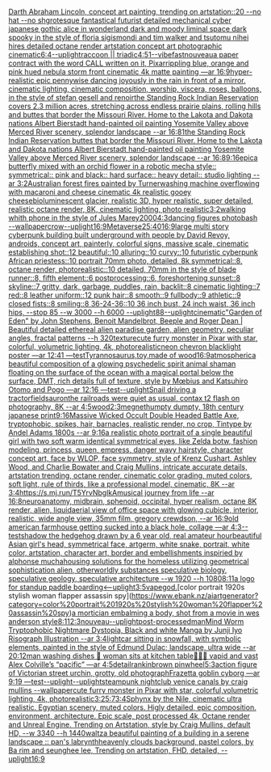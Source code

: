 [Darth Abraham Lincoln, concept art painting, trending on artstation::20 --no hat --no sh](https://www.ebank.nz/aiartgenerator?category=Darth%20Abraham%20Lincoln%2C%20concept%20art%20painting%2C%20trending%20on%20artstation%3A%3A20%20--no%20hat%20--no%20sh)[grotesque fantastical futurist detailed mechanical cyber japanese gothic alice in wonderland dark and moody liminal space dark spooky in the style of floria sigismondi and tim walker and tsutomu nihei hires detailed octane render artstation concept art photographic cinematic](https://www.ebank.nz/aiartgenerator?category=grotesque%20fantastical%20futurist%20detailed%20mechanical%20cyber%20japanese%20gothic%20alice%20in%20wonderland%20dark%20and%20moody%20liminal%20space%20dark%20spooky%20in%20the%20style%20of%20floria%20sigismondi%20and%20tim%20walker%20and%20tsutomu%20nihei%20hires%20detailed%20octane%20render%20artstation%20concept%20art%20photographic%20cinematic)[6:4](https://www.ebank.nz/aiartgenerator?category=6%3A4)[--uplight](https://www.ebank.nz/aiartgenerator?category=--uplight)[raccoon || triadic](https://www.ebank.nz/aiartgenerator?category=raccoon%20%7C%7C%20triadic)[4:5](https://www.ebank.nz/aiartgenerator?category=4%3A5)[1](https://www.ebank.nz/aiartgenerator?category=1)[--vibefast](https://www.ebank.nz/aiartgenerator?category=--vibefast)[nouveau](https://www.ebank.nz/aiartgenerator?category=nouveau)[a paper contract with the word CALL written on it, Pixar](https://www.ebank.nz/aiartgenerator?category=a%20paper%20contract%20with%20the%20word%20CALL%20written%20on%20it%2C%20Pixar)[rippling blue, orange and pink hued nebula storm front cinematic 4k matte painting —ar 16:9](https://www.ebank.nz/aiartgenerator?category=rippling%20blue%2C%20orange%20and%20pink%20hued%20nebula%20storm%20front%20cinematic%204k%20matte%20painting%20%E2%80%94ar%2016%3A9)[hyper-realistic epic pennywise dancing joyously in the rain in front of a mirror. cinematic lighting, cinematic composition, worship, viscera, roses, balloons, in the style of stefan gesell and renoir](https://www.ebank.nz/aiartgenerator?category=hyper-realistic%20epic%20pennywise%20dancing%20joyously%20in%20the%20rain%20in%20front%20of%20a%20mirror.%20cinematic%20lighting%2C%20cinematic%20composition%2C%20worship%2C%20viscera%2C%20roses%2C%20balloons%2C%20in%20the%20style%20of%20stefan%20gesell%20and%20renoir)[the Standing Rock Indian Reservation covers 2.3 million acres, stretching across endless prairie plains, rolling hills and buttes that border the Missouri River. Home to the Lakota and Dakota nations Albert Bierstadt hand-painted oil painting Yosemite Valley above Merced River scenery, splendor landscape --ar 16:8](https://www.ebank.nz/aiartgenerator?category=the%20Standing%20Rock%20Indian%20Reservation%20covers%202.3%20million%20acres%2C%20stretching%20across%20endless%20prairie%20plains%2C%20rolling%20hills%20and%20buttes%20that%20border%20the%20Missouri%20River.%20Home%20to%20the%20Lakota%20and%20Dakota%20nations%20Albert%20Bierstadt%20hand-painted%20oil%20painting%20Yosemite%20Valley%20above%20Merced%20River%20scenery%2C%20splendor%20landscape%20--ar%2016%3A8)[1](https://www.ebank.nz/aiartgenerator?category=1)[the Standing Rock Indian Reservation buttes that border the Missouri River. Home to the Lakota and Dakota nations Albert Bierstadt hand-painted oil painting Yosemite Valley above Merced River scenery, splendor landscape --ar 16:8](https://www.ebank.nz/aiartgenerator?category=the%20Standing%20Rock%20Indian%20Reservation%20buttes%20that%20border%20the%20Missouri%20River.%20Home%20to%20the%20Lakota%20and%20Dakota%20nations%20Albert%20Bierstadt%20hand-painted%20oil%20painting%20Yosemite%20Valley%20above%20Merced%20River%20scenery%2C%20splendor%20landscape%20--ar%2016%3A8)[9:16](https://www.ebank.nz/aiartgenerator?category=9%3A16)[epic](https://www.ebank.nz/aiartgenerator?category=epic)[a butterfly mixed with an orchid flower in a robotic mecha style:: symmetrical:: pink and black:: hard surface:: heavy detail:: studio lighting --ar 3:2](https://www.ebank.nz/aiartgenerator?category=a%20butterfly%20mixed%20with%20an%20orchid%20flower%20in%20a%20robotic%20mecha%20style%3A%3A%20symmetrical%3A%3A%20pink%20and%20black%3A%3A%20hard%20surface%3A%3A%20heavy%20detail%3A%3A%20studio%20lighting%20--ar%203%3A2)[Australian forest fires painted by Turner](https://www.ebank.nz/aiartgenerator?category=Australian%20forest%20fires%20painted%20by%20Turner)[washing machine overflowing with macaroni and cheese cinematic 4k realistic gooey cheese](https://www.ebank.nz/aiartgenerator?category=washing%20machine%20overflowing%20with%20macaroni%20and%20cheese%20cinematic%204k%20realistic%20gooey%20cheese)[bioluminescent glacier, realistic 3D, hyper realistic, super detailed, realistic octane render, 8K, cinematic lighting, photo realistic](https://www.ebank.nz/aiartgenerator?category=bioluminescent%20glacier%2C%20realistic%203D%2C%20hyper%20realistic%2C%20super%20detailed%2C%20realistic%20octane%20render%2C%208K%2C%20cinematic%20lighting%2C%20photo%20realistic)[3:2](https://www.ebank.nz/aiartgenerator?category=3%3A2)[walking whith phone in the style of Jules Marey](https://www.ebank.nz/aiartgenerator?category=walking%20whith%20phone%20in%20the%20style%20of%20Jules%20Marey)[2000](https://www.ebank.nz/aiartgenerator?category=2000)[4:3](https://www.ebank.nz/aiartgenerator?category=4%3A3)[dancing figures photobash --wallpaper](https://www.ebank.nz/aiartgenerator?category=dancing%20figures%20photobash%20--wallpaper)[crow](https://www.ebank.nz/aiartgenerator?category=crow)[--uplight](https://www.ebank.nz/aiartgenerator?category=--uplight)[16:9](https://www.ebank.nz/aiartgenerator?category=16%3A9)[Metaverse](https://www.ebank.nz/aiartgenerator?category=Metaverse)[25:40](https://www.ebank.nz/aiartgenerator?category=25%3A40)[16:9](https://www.ebank.nz/aiartgenerator?category=16%3A9)[large multi story cyberpunk building built underground with people by David Revoy, androids, concept art, painterly, colorful signs, massive scale, cinematic establishing shot::12 beautiful::10 alluring::10 curvy::10 futuristic cyberpunk African priestess::10 portrait 70mm photo, detailed, 8k symmetrical::8, octane render, photorealistic::10 detailed, 70mm in the style of blade runner::8, fifth element::6 postprocessing::6, foreshortening sunset::8 skyline::7 gritty, dark, garbage, puddles, rain, backlit::8 cinematic lighting::7 red::8 leather uniform::12 punk hair::8 smooth::9 fullbody::9 athletic::9 closed fists::8 smiling::8 36-24-36::10 36 inch bust, 24 inch waist, 36 inch hips, --stop 85 --w 3000 --h 6000 --uplight](https://www.ebank.nz/aiartgenerator?category=large%20multi%20story%20cyberpunk%20building%20built%20underground%20with%20people%20by%20David%20Revoy%2C%20androids%2C%20concept%20art%2C%20painterly%2C%20colorful%20signs%2C%20massive%20scale%2C%20cinematic%20establishing%20shot%3A%3A12%20beautiful%3A%3A10%20alluring%3A%3A10%20curvy%3A%3A10%20futuristic%20cyberpunk%20African%20priestess%3A%3A10%20portrait%2070mm%20photo%2C%20detailed%2C%208k%20symmetrical%3A%3A8%2C%20octane%20render%2C%20photorealistic%3A%3A10%20detailed%2C%2070mm%20in%20the%20style%20of%20blade%20runner%3A%3A8%2C%20fifth%20element%3A%3A6%20postprocessing%3A%3A6%2C%20foreshortening%20sunset%3A%3A8%20skyline%3A%3A7%20gritty%2C%20dark%2C%20garbage%2C%20puddles%2C%20rain%2C%20backlit%3A%3A8%20cinematic%20lighting%3A%3A7%20red%3A%3A8%20leather%20uniform%3A%3A12%20punk%20hair%3A%3A8%20smooth%3A%3A9%20fullbody%3A%3A9%20athletic%3A%3A9%20closed%20fists%3A%3A8%20smiling%3A%3A8%2036-24-36%3A%3A10%2036%20inch%20bust%2C%2024%20inch%20waist%2C%2036%20inch%20hips%2C%20--stop%2085%20--w%203000%20--h%206000%20--uplight)[88](https://www.ebank.nz/aiartgenerator?category=88)[--uplight](https://www.ebank.nz/aiartgenerator?category=--uplight)[cinematic](https://www.ebank.nz/aiartgenerator?category=cinematic)["Garden of Eden" by John Stephens, Benoit Mandelbrot, Beeple and Roger Dean | Beautiful detailed ethereal alien paradise garden, alien geometry, peculiar angles, fractal patterns --h 320](https://www.ebank.nz/aiartgenerator?category=%22Garden%20of%20Eden%22%20by%20John%20Stephens%2C%20Benoit%20Mandelbrot%2C%20Beeple%20and%20Roger%20Dean%20%7C%20Beautiful%20detailed%20ethereal%20alien%20paradise%20garden%2C%20alien%20geometry%2C%20peculiar%20angles%2C%20fractal%20patterns%20--h%20320)[texture](https://www.ebank.nz/aiartgenerator?category=texture)[cute furry monster in Pixar with star, colorful, volumetric lighting, 4k, photorealistic](https://www.ebank.nz/aiartgenerator?category=cute%20furry%20monster%20in%20Pixar%20with%20star%2C%20colorful%2C%20volumetric%20lighting%2C%204k%2C%20photorealistic)[neon chevron blacklight poster —ar 12:41 —test](https://www.ebank.nz/aiartgenerator?category=neon%20chevron%20blacklight%20poster%20%E2%80%94ar%2012%3A41%20%E2%80%94test)[Tyrannosaurus,toy,made of wood](https://www.ebank.nz/aiartgenerator?category=Tyrannosaurus%2Ctoy%2Cmade%20of%20wood)[16:9](https://www.ebank.nz/aiartgenerator?category=16%3A9)[atmospheric](https://www.ebank.nz/aiartgenerator?category=atmospheric)[a beautiful composition of a glowing psychedelic spirit animal shaman floating on the surface of the ocean with a magical portal below the surface, DMT,  rich details full of texture, style by Mœbius and Katsuhiro Otomo and Pogo —ar 12:16 —test](https://www.ebank.nz/aiartgenerator?category=a%20beautiful%20composition%20of%20a%20glowing%20psychedelic%20spirit%20animal%20shaman%20floating%20on%20the%20surface%20of%20the%20ocean%20with%20a%20magical%20portal%20below%20the%20surface%2C%20DMT%2C%20%20rich%20details%20full%20of%20texture%2C%20style%20by%20M%C5%93bius%20and%20Katsuhiro%20Otomo%20and%20Pogo%20%E2%80%94ar%2012%3A16%20%E2%80%94test)[--uplight](https://www.ebank.nz/aiartgenerator?category=--uplight)[Snail driving a tractor](https://www.ebank.nz/aiartgenerator?category=Snail%20driving%20a%20tractor)[field](https://www.ebank.nz/aiartgenerator?category=field)[sauron](https://www.ebank.nz/aiartgenerator?category=sauron)[the railroads were quiet as usual, contax t2 flash on photography, 8K --ar 4:5](https://www.ebank.nz/aiartgenerator?category=the%20railroads%20were%20quiet%20as%20usual%2C%20contax%20t2%20flash%20on%20photography%2C%208K%20--ar%204%3A5)[wood](https://www.ebank.nz/aiartgenerator?category=wood)[2:3](https://www.ebank.nz/aiartgenerator?category=2%3A3)[megnet](https://www.ebank.nz/aiartgenerator?category=megnet)[humpty dumpty, 18th century japanese print](https://www.ebank.nz/aiartgenerator?category=humpty%20dumpty%2C%2018th%20century%20japanese%20print)[9:16](https://www.ebank.nz/aiartgenerator?category=9%3A16)[Massive Wicked Occult  Double Headed Battle Axe, tryptophobic, spikes, hair, barnacles, realistic render, no crop, Tintype by Andel Adams 1800s --ar 9:16](https://www.ebank.nz/aiartgenerator?category=Massive%20Wicked%20Occult%20%20Double%20Headed%20Battle%20Axe%2C%20tryptophobic%2C%20spikes%2C%20hair%2C%20barnacles%2C%20realistic%20render%2C%20no%20crop%2C%20Tintype%20by%20Andel%20Adams%201800s%20--ar%209%3A16)[a realistic photo portrait of a single beautiful girl with two soft warm identical symmetrical eyes, like Zelda botw, fashion modeling, princess, queen, empress, danger wavy hairstyle, character concept art, face by WLOP, face symmetry, style of Krenz Cushart, Ashley Wood, and Charlie Bowater and Craig Mullins, intricate accurate details, artstation trending, octane render, cinematic color grading, muted colors, soft light, rule of thirds, like a professional model, cinematic, 8K --ar 3:4](https://www.ebank.nz/aiartgenerator?category=a%20realistic%20photo%20portrait%20of%20a%20single%20beautiful%20girl%20with%20two%20soft%20warm%20identical%20symmetrical%20eyes%2C%20like%20Zelda%20botw%2C%20fashion%20modeling%2C%20princess%2C%20queen%2C%20empress%2C%20danger%20wavy%20hairstyle%2C%20character%20concept%20art%2C%20face%20by%20WLOP%2C%20face%20symmetry%2C%20style%20of%20Krenz%20Cushart%2C%20Ashley%20Wood%2C%20and%20Charlie%20Bowater%20and%20Craig%20Mullins%2C%20intricate%20accurate%20details%2C%20artstation%20trending%2C%20octane%20render%2C%20cinematic%20color%20grading%2C%20muted%20colors%2C%20soft%20light%2C%20rule%20of%20thirds%2C%20like%20a%20professional%20model%2C%20cinematic%2C%208K%20--ar%203%3A4)[<https://s.mj.run/T5YrvNbglkA>](https://www.ebank.nz/aiartgenerator?category=%3Chttps%3A//s.mj.run/T5YrvNbglkA%3E)[musical journey from life --ar 16:8](https://www.ebank.nz/aiartgenerator?category=musical%20journey%20from%20life%20--ar%2016%3A8)[neuroanatomy, midbrain, sphenoid, occipital, hyper realism, octane 8K render, alien, liquid](https://www.ebank.nz/aiartgenerator?category=neuroanatomy%2C%20midbrain%2C%20sphenoid%2C%20occipital%2C%20hyper%20realism%2C%20octane%208K%20render%2C%20alien%2C%20liquid)[aerial view of office space with glowing cubicle, interior, realistic, wide angle view, 35mm film, gregory crewdson, --ar 16:9](https://www.ebank.nz/aiartgenerator?category=aerial%20view%20of%20office%20space%20with%20glowing%20cubicle%2C%20interior%2C%20realistic%2C%20wide%20angle%20view%2C%2035mm%20film%2C%20gregory%20crewdson%2C%20--ar%2016%3A9)[old american farmhouse getting sucked into a black hole, collage —ar 4:3](https://www.ebank.nz/aiartgenerator?category=old%20american%20farmhouse%20getting%20sucked%20into%20a%20black%20hole%2C%20collage%20%E2%80%94ar%204%3A3)[--test](https://www.ebank.nz/aiartgenerator?category=--test)[shadow the hedgehog drawn by a 6 year old, real amateur hour](https://www.ebank.nz/aiartgenerator?category=shadow%20the%20hedgehog%20drawn%20by%20a%206%20year%20old%2C%20real%20amateur%20hour)[beautiful Asian girl's head, symmetrical face, artgerm, white snake, portrait, white color, artstation, character art, border and embellishments inspiried by alphonse mucha](https://www.ebank.nz/aiartgenerator?category=beautiful%20Asian%20girl%27s%20head%2C%20symmetrical%20face%2C%20artgerm%2C%20white%20snake%2C%20portrait%2C%20white%20color%2C%20artstation%2C%20character%20art%2C%20border%20and%20embellishments%20inspiried%20by%20alphonse%20mucha)[housing solutions for the homeless utilizing geometrical sophistication alien, otherworldly substances speculative biology, speculative geology, speculative architecture  --w 1920 --h 1080](https://www.ebank.nz/aiartgenerator?category=housing%20solutions%20for%20the%20homeless%20utilizing%20geometrical%20sophistication%20alien%2C%20otherworldly%20substances%20speculative%20biology%2C%20speculative%20geology%2C%20speculative%20architecture%20%20--w%201920%20--h%201080)[8:11](https://www.ebank.nz/aiartgenerator?category=8%3A11)[a logo for standup paddle boarding](https://www.ebank.nz/aiartgenerator?category=a%20logo%20for%20standup%20paddle%20boarding)[<--uplight](https://www.ebank.nz/aiartgenerator?category=%3C--uplight)[3:5](https://www.ebank.nz/aiartgenerator?category=3%3A5)[vapegod.](https://www.ebank.nz/aiartgenerator?category=vapegod.)[color portrait 1920s stylish woman flapper assassin spy](https://www.ebank.nz/aiartgenerator?category=color%20portrait%201920s%20stylish%20woman%20flapper%20assassin%20spy)[a mortician embalming a body, shot from a movie in wes anderson style](https://www.ebank.nz/aiartgenerator?category=a%20mortician%20embalming%20a%20body%2C%20shot%20from%20a%20movie%20in%20wes%20anderson%20style)[8:11](https://www.ebank.nz/aiartgenerator?category=8%3A11)[2:3](https://www.ebank.nz/aiartgenerator?category=2%3A3)[nouveau](https://www.ebank.nz/aiartgenerator?category=nouveau)[--uplight](https://www.ebank.nz/aiartgenerator?category=--uplight)[post-processed](https://www.ebank.nz/aiartgenerator?category=post-processed)[man](https://www.ebank.nz/aiartgenerator?category=man)[Mind Worm  Tryptophobic Nightmare Dystopia, Black and white Manga by Junji Iyo Risograph  Illustration --ar 3:4](https://www.ebank.nz/aiartgenerator?category=Mind%20Worm%20%20Tryptophobic%20Nightmare%20Dystopia%2C%20Black%20and%20white%20Manga%20by%20Junji%20Iyo%20Risograph%20%20Illustration%20--ar%203%3A4)[light](https://www.ebank.nz/aiartgenerator?category=light)[car sitting in snowfall, with symbolic elements, painted in the style of Edmund Dulac; landscape, ultra wide --ar 20:12](https://www.ebank.nz/aiartgenerator?category=car%20sitting%20in%20snowfall%2C%20with%20symbolic%20elements%2C%20painted%20in%20the%20style%20of%20Edmund%20Dulac%3B%20landscape%2C%20ultra%20wide%20--ar%2020%3A12)[man washing dishes 🥣 woman sits at kitchen table🥹🥲🥲 vapid and vast Alex Colville’s “pacific” —ar 4:5](https://www.ebank.nz/aiartgenerator?category=man%20washing%20dishes%20%F0%9F%A5%A3%20woman%20sits%20at%20kitchen%20table%F0%9F%A5%B9%F0%9F%A5%B2%F0%9F%A5%B2%20vapid%20and%20vast%20Alex%20Colville%E2%80%99s%20%E2%80%9Cpacific%E2%80%9D%20%E2%80%94ar%204%3A5)[detail](https://www.ebank.nz/aiartgenerator?category=detail)[rankin](https://www.ebank.nz/aiartgenerator?category=rankin)[brown pinwheel](https://www.ebank.nz/aiartgenerator?category=brown%20pinwheel)[5:3](https://www.ebank.nz/aiartgenerator?category=5%3A3)[action figure of Victorian street urchin, grotty, old photograph](https://www.ebank.nz/aiartgenerator?category=action%20figure%20of%20Victorian%20street%20urchin%2C%20grotty%2C%20old%20photograph)[Frazetta goblin cyborg —ar 9:19 —test](https://www.ebank.nz/aiartgenerator?category=Frazetta%20goblin%20cyborg%20%E2%80%94ar%209%3A19%20%E2%80%94test)[--uplight](https://www.ebank.nz/aiartgenerator?category=--uplight)[--uplight](https://www.ebank.nz/aiartgenerator?category=--uplight)[steampunk nightclub venice canals by craig mullins --wallpaper](https://www.ebank.nz/aiartgenerator?category=steampunk%20nightclub%20venice%20canals%20by%20craig%20mullins%20--wallpaper)[cute furry monster in Pixar with star, colorful,volumetric lighting, 4k, photorealistic](https://www.ebank.nz/aiartgenerator?category=cute%20furry%20monster%20in%20Pixar%20with%20star%2C%20colorful%2Cvolumetric%20lighting%2C%204k%2C%20photorealistic)[3:2](https://www.ebank.nz/aiartgenerator?category=3%3A2)[5:7](https://www.ebank.nz/aiartgenerator?category=5%3A7)[3:4](https://www.ebank.nz/aiartgenerator?category=3%3A4)[Sphynx by the Nile, cinematic ultra realistic. Egyptian scenery, muted colors. Higly detailed, epic composition. environment, architecture. Epic scale, post processed 4k, Octane render and Unreal Engine. Trending on Artstation, style by Craig Mullins, default HD, --w 3340 --h 1440](https://www.ebank.nz/aiartgenerator?category=Sphynx%20by%20the%20Nile%2C%20cinematic%20ultra%20realistic.%20Egyptian%20scenery%2C%20muted%20colors.%20Higly%20detailed%2C%20epic%20composition.%20environment%2C%20architecture.%20Epic%20scale%2C%20post%20processed%204k%2C%20Octane%20render%20and%20Unreal%20Engine.%20Trending%20on%20Artstation%2C%20style%20by%20Craig%20Mullins%2C%20default%20HD%2C%20--w%203340%20--h%201440)[waltz](https://www.ebank.nz/aiartgenerator?category=waltz)[a beautiful painting of a building in a serene landscape :: pan's labrynth](https://www.ebank.nz/aiartgenerator?category=a%20beautiful%20painting%20of%20a%20building%20in%20a%20serene%20landscape%20%3A%3A%20pan%27s%20labrynth)[heavenly clouds background, pastel colors, by Ba rim and seunghee lee, Trending on artstation, FHD, detailed, --uplight](https://www.ebank.nz/aiartgenerator?category=heavenly%20clouds%20background%2C%20pastel%20colors%2C%20by%20Ba%20rim%20and%20seunghee%20lee%2C%20Trending%20on%20artstation%2C%20FHD%2C%20detailed%2C%20--uplight)[16:9](https://www.ebank.nz/aiartgenerator?category=16%3A9)
